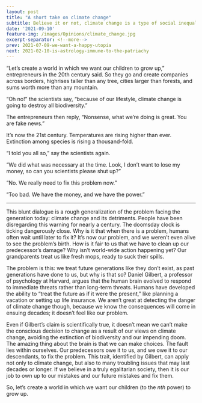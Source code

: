 ```yaml
---
layout: post
title: "A short take on climate change"
subtitle: Believe it or not, climate change is a type of social inequality
date: '2021-09-10'
feature-img: /images/Opinions/climate_change.jpg
excerpt-separator: <!--more-->
prev: 2021-07-09-we-want-a-happy-utopia
next: 2021-02-10-is-astrology-immune-to-the-patriachy
---
```

“Let’s create a world in which we want our children to grow up,” entrepreneurs in the 20th century said. So they go and create companies across borders, highrises taller than any tree, cities larger than forests, and sums worth more than any mountain. 

“Oh no!” the scientists say, “because of our lifestyle, climate change is going to destroy all biodiversity.” 

The entrepreneurs then reply, “Nonsense, what we’re doing is great. You are fake news.” 

It’s now the 21st century. Temperatures are rising higher than ever. Extinction among species is rising a thousand-fold. 

“I told you all so,” say the scientists again.

“We did what was necessary at the time. Look, I don’t want to lose my money, so can you scientists please shut up?”

“No. We really need to fix this problem now.”

“Too bad. We have the money, and we have the power.”

------

This blunt dialogue is a rough generalization of the problem facing the generation today: climate change and its detriments. People have been disregarding this warning for nearly a century. The doomsday clock is ticking dangerously close. Why is it that when there is a problem, humans often wait until later to fix it? It’s now our problem, and we weren’t even alive to see the problem’s birth. How is it fair to us that we have to clean up our predecessor’s damage? Why isn’t world-wide action happening yet? Our grandparents treat us like fresh mops, ready to suck their spills.

The problem is this: we treat future generations like they don’t exist, as past generations have done to us, but why is that so? Daniel Gilbert, a professor of psychology at Harvard, argues that the human brain evolved to respond to immediate threats rather than long-term threats. Humans have developed the ability to “treat the future as if it were the present,” like planning a vacation or setting up life insurance. We aren’t great at detecting the danger of climate change though, because we know the consequences will come in ensuing decades; it doesn’t feel like our problem. 

Even if Gilbert’s claim is scientifically true, it doesn’t mean we can’t make the conscious decision to change as a result of our views on climate change, avoiding the extinction of biodiversity and our impending doom. The amazing thing about the brain is that we can make choices. The fault lies within ourselves. Our predecessors owe it to us, and we owe it to our descendants, to fix the problem. This trait, identified by Gilbert, can apply not only to climate change, but also to many troubling issues that may last decades or longer. If we believe in a truly egalitarian society, then it is our job to own up to our mistakes and our future mistakes and fix them. 

So, let’s create a world in which we want our children (to the _nth_ power) to grow up.
